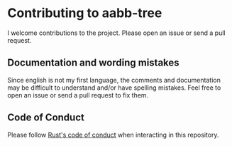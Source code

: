 # Contributing to aabb-tree

I welcome contributions to the project. Please open an issue or send a pull
request.

## Documentation and wording mistakes

Since english is not my first language, the comments and documentation may be
difficult to understand and/or have spelling mistakes. Feel free to open an
issue or send a pull request to fix them.

## Code of Conduct

Please follow [Rust's code of conduct][coc] when interacting in this repository.

[coc]: https://www.rust-lang.org/conduct.html/
